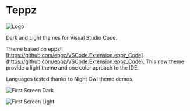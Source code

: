 # Teppz

![Logo](https://github.com/ofrades/teppz/raw/master/tennisball.png)

Dark and Light themes for Visual Studio Code.

Theme based on eppz! [https://github.com/eppz/VSCode.Extension.eppz_Code](https://github.com/eppz/VSCode.Extension.eppz_Code). This new theme provide a light theme and one color aproach to the IDE.

Languages tested thanks to Night Owl theme demos.

![First Screen Dark](https://github.com/ofrades/teppz/raw/master/images/dark.png)

![First Screen Light](https://github.com/ofrades/teppz/raw/master/images/light.png)